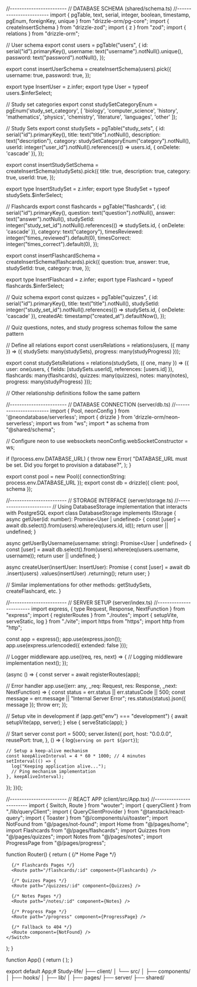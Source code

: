 //------------------------
// DATABASE SCHEMA (shared/schema.ts)
//------------------------
import { pgTable, text, serial, integer, boolean, timestamp, pgEnum, foreignKey, unique } from "drizzle-orm/pg-core";
import { createInsertSchema } from "drizzle-zod";
import { z } from "zod";
import { relations } from "drizzle-orm";

// User schema
export const users = pgTable("users", {
  id: serial("id").primaryKey(),
  username: text("username").notNull().unique(),
  password: text("password").notNull(),
});

export const insertUserSchema = createInsertSchema(users).pick({
  username: true,
  password: true,
});

export type InsertUser = z.infer<typeof insertUserSchema>;
export type User = typeof users.$inferSelect;

// Study set categories
export const studySetCategoryEnum = pgEnum('study_set_category', [
  'biology', 'computer_science', 'history', 'mathematics', 
  'physics', 'chemistry', 'literature', 'languages', 'other'
]);

// Study Sets
export const studySets = pgTable("study_sets", {
  id: serial("id").primaryKey(),
  title: text("title").notNull(),
  description: text("description"),
  category: studySetCategoryEnum("category").notNull(),
  userId: integer("user_id").notNull().references(() => users.id, { onDelete: 'cascade' }),
});

export const insertStudySetSchema = createInsertSchema(studySets).pick({
  title: true,
  description: true,
  category: true,
  userId: true,
});

export type InsertStudySet = z.infer<typeof insertStudySetSchema>;
export type StudySet = typeof studySets.$inferSelect;

// Flashcards
export const flashcards = pgTable("flashcards", {
  id: serial("id").primaryKey(),
  question: text("question").notNull(),
  answer: text("answer").notNull(),
  studySetId: integer("study_set_id").notNull().references(() => studySets.id, { onDelete: 'cascade' }),
  category: text("category"),
  timesReviewed: integer("times_reviewed").default(0),
  timesCorrect: integer("times_correct").default(0),
});

export const insertFlashcardSchema = createInsertSchema(flashcards).pick({
  question: true,
  answer: true,
  studySetId: true,
  category: true,
});

export type InsertFlashcard = z.infer<typeof insertFlashcardSchema>;
export type Flashcard = typeof flashcards.$inferSelect;

// Quiz schema
export const quizzes = pgTable("quizzes", {
  id: serial("id").primaryKey(),
  title: text("title").notNull(),
  studySetId: integer("study_set_id").notNull().references(() => studySets.id, { onDelete: 'cascade' }),
  createdAt: timestamp("created_at").defaultNow(),
});

// Quiz questions, notes, and study progress schemas follow the same pattern

// Define all relations
export const usersRelations = relations(users, ({ many }) => ({
  studySets: many(studySets),
  progress: many(studyProgress)
}));

export const studySetsRelations = relations(studySets, ({ one, many }) => ({
  user: one(users, {
    fields: [studySets.userId],
    references: [users.id]
  }),
  flashcards: many(flashcards),
  quizzes: many(quizzes),
  notes: many(notes),
  progress: many(studyProgress)
}));

// Other relationship definitions follow the same pattern

//------------------------
// DATABASE CONNECTION (server/db.ts)
//------------------------
import { Pool, neonConfig } from '@neondatabase/serverless';
import { drizzle } from 'drizzle-orm/neon-serverless';
import ws from "ws";
import * as schema from "@shared/schema";

// Configure neon to use websockets
neonConfig.webSocketConstructor = ws;

if (!process.env.DATABASE_URL) {
  throw new Error(
    "DATABASE_URL must be set. Did you forget to provision a database?",
  );
}

export const pool = new Pool({ connectionString: process.env.DATABASE_URL });
export const db = drizzle({ client: pool, schema });

//------------------------
// STORAGE INTERFACE (server/storage.ts)
//------------------------
// Using DatabaseStorage implementation that interacts with PostgreSQL
export class DatabaseStorage implements IStorage {
  async getUser(id: number): Promise<User | undefined> {
    const [user] = await db.select().from(users).where(eq(users.id, id));
    return user || undefined;
  }

  async getUserByUsername(username: string): Promise<User | undefined> {
    const [user] = await db.select().from(users).where(eq(users.username, username));
    return user || undefined;
  }

  async createUser(insertUser: InsertUser): Promise<User> {
    const [user] = await db
      .insert(users)
      .values(insertUser)
      .returning();
    return user;
  }
  
  // Similar implementations for other methods: getStudySets, createFlashcard, etc.
}

//------------------------
// SERVER SETUP (server/index.ts)
//------------------------
import express, { type Request, Response, NextFunction } from "express";
import { registerRoutes } from "./routes";
import { setupVite, serveStatic, log } from "./vite";
import https from "https";
import http from "http";

const app = express();
app.use(express.json());
app.use(express.urlencoded({ extended: false }));

// Logger middleware
app.use((req, res, next) => {
  // Logging middleware implementation
  next();
});

(async () => {
  const server = await registerRoutes(app);

  // Error handler
  app.use((err: any, _req: Request, res: Response, _next: NextFunction) => {
    const status = err.status || err.statusCode || 500;
    const message = err.message || "Internal Server Error";
    res.status(status).json({ message });
    throw err;
  });

  // Setup vite in development
  if (app.get("env") === "development") {
    await setupVite(app, server);
  } else {
    serveStatic(app);
  }

  // Start server
  const port = 5000;
  server.listen({
    port,
    host: "0.0.0.0",
    reusePort: true,
  }, () => {
    log(`serving on port ${port}`);
    
    // Setup a keep-alive mechanism
    const keepAliveInterval = 4 * 60 * 1000; // 4 minutes
    setInterval(() => {
      log("Keeping application alive...");
      // Ping mechanism implementation
    }, keepAliveInterval);
  });
})();

//------------------------
// REACT APP (client/src/App.tsx)
//------------------------
import { Switch, Route } from "wouter";
import { queryClient } from "./lib/queryClient";
import { QueryClientProvider } from "@tanstack/react-query";
import { Toaster } from "@/components/ui/toaster";
import NotFound from "@/pages/not-found";
import Home from "@/pages/home";
import Flashcards from "@/pages/flashcards";
import Quizzes from "@/pages/quizzes";
import Notes from "@/pages/notes";
import ProgressPage from "@/pages/progress";

function Router() {
  return (
    <Switch>
      {/* Home Page */}
      <Route path="/" component={Home} />
      
      {/* Flashcards Pages */}
      <Route path="/flashcards/:id" component={Flashcards} />
      
      {/* Quizzes Pages */}
      <Route path="/quizzes/:id" component={Quizzes} />
      
      {/* Notes Pages */}
      <Route path="/notes/:id" component={Notes} />
      
      {/* Progress Page */}
      <Route path="/progress" component={ProgressPage} />
      
      {/* Fallback to 404 */}
      <Route component={NotFound} />
    </Switch>
  );
}

function App() {
  return (
    <QueryClientProvider client={queryClient}>
      <Router />
      <Toaster />
    </QueryClientProvider>
  );
}

export default App;# Study-life/
├── client/
│   └── src/
│       ├── components/
│       ├── hooks/
│       ├── lib/
│       ├── pages/
├── server/
├── shared/
